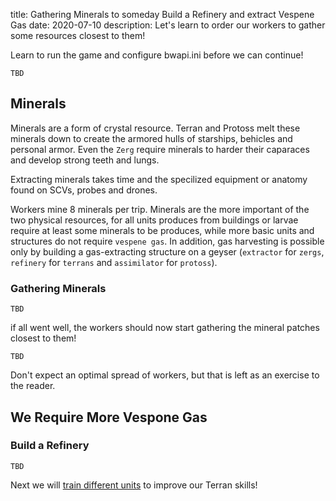 title:  Gathering Minerals to someday Build a Refinery and extract Vespene Gas
date: 2020-07-10
description: Let's learn to order our workers to gather some resources closest to them!

Learn to run the game and configure bwapi.ini before we can continue!

```
TBD
```

## Minerals

Minerals are a form of crystal resource. Terran and Protoss melt these minerals down to create the armored hulls of starships, behicles and personal armor. Even the `Zerg` require minerals to harder their caparaces and develop strong teeth and lungs.

Extracting minerals takes time and the specilized equipment or anatomy found on SCVs, probes and drones.

Workers mine 8 minerals per trip. Minerals are the more important of the two physical resources, for all units produces from buildings or larvae require at least some minerals to be produces, while more basic units and structures do not require `vespene gas`. In addition, gas harvesting is possible only by building a gas-extracting structure on a geyser (`extractor` for `zergs`, `refinery` for `terrans` and `assimilator` for `protoss`).

### Gathering Minerals

```
TBD
```

if all went well, the workers should now start gathering the mineral patches closest to them!

```
TBD
```

Don't expect an optimal spread of workers, but that is left as an exercise to the reader.

## We Require More Vespone Gas

### Build a Refinery

```
TBD
```

Next we will [train different units](https://spacebeam.org/2020/07/11/8-supply-11-gas-12-rax-14-scout/) to improve our Terran skills!
